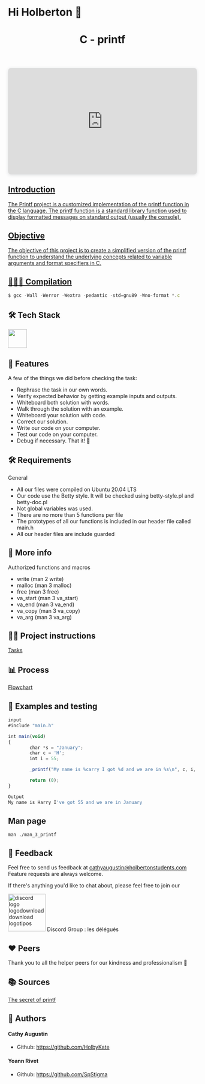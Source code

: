 # Hi Holberton 👋
<h1 align="center"> C - printf </h1> <br>
<p align="center">
 
<div style="position: relative; width: 100%; height: 0; padding-top: 56.2500%; padding-bottom: 0; box-shadow: 0 2px 8px 0 rgba(63,69,81,0.16); margin-top: 1.6em; margin-bottom: 0.9em; overflow: hidden; border-radius: 8px; will-change: transform;">  <iframe loading="lazy" style="position: absolute; width: 100%; height: 100%; top: 0; left: 0; border: none; padding: 0;margin: 0;"    src="https:&#x2F;&#x2F;www.canva.com&#x2F;design&#x2F;DAFprflAwM8&#x2F;watch?embed" allowfullscreen="allowfullscreen" allow="fullscreen">  </iframe></div><a href="https:&#x2F;&#x2F;www.canva.com&#x2F;design&#x2F;DAFprflAwM8&#x2F;watch?utm_content=DAFprflAwM8&amp;utm_campaign=designshare&amp;utm_medium=embeds&amp;utm_source=link" target="_blank" rel="noopener">


## Introduction

The Printf project is a customized implementation of the printf function in the C language. The printf function is a standard library function used to display formatted messages on standard output (usually the console).

## Objective

The objective of this project is to create a simplified version of the printf function to understand the underlying concepts related to variable arguments and format specifiers in C.

        
## 🧑🏻‍💻 Compilation
```js
$ gcc -Wall -Werror -Wextra -pedantic -std=gnu89 -Wno-format *.c
```
       
## 🛠️ Tech Stack

<img width="50" height="50px" src="https://upload.wikimedia.org/wikipedia/commons/1/19/C_Logo.png">
        
        
## 🧐 Features   

A few of the things we did before checking the task:

- Rephrase  the task in our own words.
- Verify expected behavior by getting example inputs and outputs.
- Whiteboard both solution with words.
- Walk through the solution with an example.
- Whiteboard your solution with code.
- Correct our solution.
- Write our code on your computer.
- Test our code on your computer.
- Debug if necessary.
That it! 👏


## 🛠️ Requirements

General

- All our files were compiled on Ubuntu 20.04 LTS
- Our code use the Betty style. It will be checked using betty-style.pl and betty-doc.pl
- Not global variables was used.
- There are no more than 5 functions per file
- The prototypes of all our functions is included in our header file called main.h
- All our header files are include guarded
            

## 💾 More info

Authorized functions and macros

- write (man 2 write)
- malloc (man 3 malloc)
- free (man 3 free)
- va_start (man 3 va_start)
- va_end (man 3 va_end)
- va_copy (man 3 va_copy)
- va_arg (man 3 va_arg)

## 🤷‍♂️ Project instructions

[Tasks](https://intranet.hbtn.io/projects/2167)


## 📊 Process
        
[Flowchart](https://i.postimg.cc/VNxxt75S/Colorful-Get-Things-Done-Flowchart-Infographic-Graph.png)
   
## 📌	Examples and testing
```js 
input
#include "main.h"

int main(void)
{
        char *s = "January";
        char c = 'H';
        int i = 55;

        _printf("My name is %carry I got %d and we are in %s\n", c, i, s);

        return (0);
}
```
```js
Output
My name is Harry I've got 55 and we are in January
```

## Man page

```
man ./man_3_printf
```

## 📝	Feedback

Feel free to send us feedback at cathyaugustin@holbertonstudents.com 
Feature requests are always welcome.

If there's anything you'd like to chat about, please feel free to join our 

<a href="https://www.freepnglogos.com/pics/discord-logo-png" title="Image from freepnglogos.com"><img src="https://www.freepnglogos.com/uploads/discord-logo-png/discord-logo-logodownload-download-logotipos-1.png" width="100" alt="discord logo logodownload download logotipos" /></a>
Discord Group : les délégués


## ❤️ Peers 

Thank you to all the helper peers for our kindness and professionalism 🙏 

 ## 📚	Sources     
        
[The secret of printf](https://s3.eu-west-3.amazonaws.com/hbtn.intranet/uploads/misc/2022/11/d38f88e96a617135804dca9f9c49632751e06aa7.pdf?X-Amz-Algorithm=AWS4-HMAC-SHA256&X-Amz-Credential=AKIA4MYA5JM5DUTZGMZG%2F20230727%2Feu-west-3%2Fs3%2Faws4_request&X-Amz-Date=20230727T082612Z&X-Amz-Expires=86400&X-Amz-SignedHeaders=host&X-Amz-Signature=a5cc030d481639c2655e58558831677907ee840c727ba9f3d44d5b14e6b6c5fb)

## 🙇 Authors
#### Cathy Augustin
- Github: https://github.com/HolbyKate
#### Yoann Rivet
- Github: https://github.com/SpStigma

